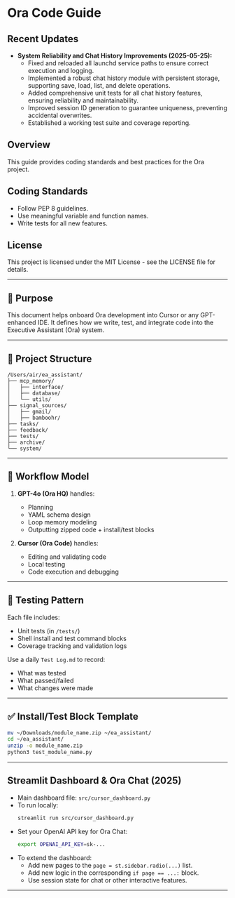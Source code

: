 # Ora Code Guide

## Recent Updates

- **System Reliability and Chat History Improvements (2025-05-25):**
  - Fixed and reloaded all launchd service paths to ensure correct execution and logging.
  - Implemented a robust chat history module with persistent storage, supporting save, load, list, and delete operations.
  - Added comprehensive unit tests for all chat history features, ensuring reliability and maintainability.
  - Improved session ID generation to guarantee uniqueness, preventing accidental overwrites.
  - Established a working test suite and coverage reporting.

## Overview

This guide provides coding standards and best practices for the Ora project.

## Coding Standards

- Follow PEP 8 guidelines.
- Use meaningful variable and function names.
- Write tests for all new features.

## License

This project is licensed under the MIT License - see the LICENSE file for details.

---

## 🧠 Purpose
This document helps onboard Ora development into Cursor or any GPT-enhanced IDE. It defines how we write, test, and integrate code into the Executive Assistant (Ora) system.

---

## 📁 Project Structure

```
/Users/air/ea_assistant/
├── mcp_memory/
│   ├── interface/
│   ├── database/
│   └── utils/
├── signal_sources/
│   ├── gmail/
│   ├── bamboohr/
├── tasks/
├── feedback/
├── tests/
├── archive/
└── system/
```

---

## 🔄 Workflow Model

1. **GPT-4o (Ora HQ)** handles:
   - Planning
   - YAML schema design
   - Loop memory modeling
   - Outputting zipped code + install/test blocks

2. **Cursor (Ora Code)** handles:
   - Editing and validating code
   - Local testing
   - Code execution and debugging

---

## 🧪 Testing Pattern

Each file includes:
- Unit tests (in `/tests/`)
- Shell install and test command blocks
- Coverage tracking and validation logs

Use a daily `Test Log.md` to record:
- What was tested
- What passed/failed
- What changes were made

---

## ✅ Install/Test Block Template

```bash
mv ~/Downloads/module_name.zip ~/ea_assistant/
cd ~/ea_assistant/
unzip -o module_name.zip
python3 test_module_name.py
```

---

## Streamlit Dashboard & Ora Chat (2025)

- Main dashboard file: `src/cursor_dashboard.py`
- To run locally:
  ```bash
  streamlit run src/cursor_dashboard.py
  ```
- Set your OpenAI API key for Ora Chat:
  ```bash
  export OPENAI_API_KEY=sk-...
  ```
- To extend the dashboard:
  - Add new pages to the `page = st.sidebar.radio(...)` list.
  - Add new logic in the corresponding `if page == ...:` block.
  - Use session state for chat or other interactive features.

---
